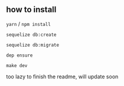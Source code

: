 

how to install
-

`yarn` / `npm install`

`sequelize db:create`

`sequelize db:migrate`

`dep ensure`

`make dev`

too lazy to finish the readme, will update soon